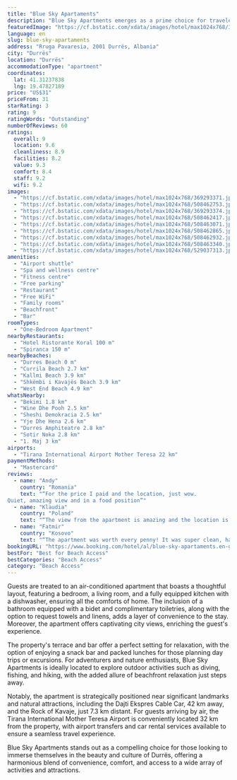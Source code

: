 ```yaml
---
title: "Blue Sky Apartaments"
description: "Blue Sky Apartments emerges as a prime choice for travelers seeking a blend of comfort and convenience in Durrës, situated a stone's throw away from the pristine Durres Beach and within a manageable distance of 38 km from the historic Skanderbeg Square."
featuredImage: "https://cf.bstatic.com/xdata/images/hotel/max1024x768/369293371.jpg?k=28eabba7e270bfd7622c4f38fc6968dd18eabcc21b1c5b7c3fb723a70d73c6d3&o=&hp=1"
language: en
slug: blue-sky-apartaments
address: "Rruga Pavaresia, 2001 Durrës, Albania"
city: "Durrës"
location: "Durrës"
accommodationType: "apartment"
coordinates:
  lat: 41.31237838
  lng: 19.47827189
price: "US$31"
priceFrom: 31
starRating: 3
rating: 9
ratingWords: "Outstanding"
numberOfReviews: 60
ratings:
  overall: 9
  location: 9.6
  cleanliness: 8.9
  facilities: 8.2
  value: 9.3
  comfort: 8.4
  staff: 9.2
  wifi: 9.2
images:
  - "https://cf.bstatic.com/xdata/images/hotel/max1024x768/369293371.jpg?k=28eabba7e270bfd7622c4f38fc6968dd18eabcc21b1c5b7c3fb723a70d73c6d3&o=&hp=1"
  - "https://cf.bstatic.com/xdata/images/hotel/max1024x768/508462753.jpg?k=ee3765fe7dd660a25cd4198ebc1dd3778917ece01d745bd1b62ec4cf51292058&o=&hp=1"
  - "https://cf.bstatic.com/xdata/images/hotel/max1024x768/369293374.jpg?k=44633092ef89dd4a2b9034f5e9a8028acd4771ad0bd4926c724a610b45cb7d57&o=&hp=1"
  - "https://cf.bstatic.com/xdata/images/hotel/max1024x768/508462417.jpg?k=6d24b2f34947bfea6e93458a533c6381600a281178ff66b52c05bb55fb32ad86&o=&hp=1"
  - "https://cf.bstatic.com/xdata/images/hotel/max1024x768/508463071.jpg?k=a862007debc307ae59768ea26dfaaf2e2a79988e9b624058e2cc8c6c768a6c88&o=&hp=1"
  - "https://cf.bstatic.com/xdata/images/hotel/max1024x768/508462865.jpg?k=07a5886bb0676d101dc29a07fdf227dbddac6684eae94fd87540ee4e4545e019&o=&hp=1"
  - "https://cf.bstatic.com/xdata/images/hotel/max1024x768/508462932.jpg?k=881e10ec2036c2d004a74e41c24267c3e8ad302902db6590fa7889a698fa7f98&o=&hp=1"
  - "https://cf.bstatic.com/xdata/images/hotel/max1024x768/508463340.jpg?k=72f5042babacc7a912cae0345b0104f55984c6f4ff1471da9e65061c0d261d06&o=&hp=1"
  - "https://cf.bstatic.com/xdata/images/hotel/max1024x768/529037313.jpg?k=cb73019127c222ac61e5e63ba54591438572e4ad6e505f1229fc39b683d638dd&o=&hp=1"
amenities:
  - "Airport shuttle"
  - "Spa and wellness centre"
  - "Fitness centre"
  - "Free parking"
  - "Restaurant"
  - "Free WiFi"
  - "Family rooms"
  - "Beachfront"
  - "Bar"
roomTypes:
  - "One-Bedroom Apartment"
nearbyRestaurants:
  - "Hotel Ristorante Koral 100 m"
  - "Spiranca 150 m"
nearbyBeaches:
  - "Durres Beach 0 m"
  - "Currila Beach 2.7 km"
  - "Kallmi Beach 3.9 km"
  - "Shkëmbi i Kavajës Beach 3.9 km"
  - "West End Beach 4.9 km"
whatsNearby:
  - "Bekimi 1.8 km"
  - "Wine Dhe Pooh 2.5 km"
  - "Sheshi Demokracia 2.5 km"
  - "Yje Dhe Hena 2.6 km"
  - "Durres Amphiteatre 2.8 km"
  - "Sotir Noka 2.8 km"
  - "1. Maj 3 km"
airports:
  - "Tirana International Airport Mother Teresa 22 km"
paymentMethods:
  - "Mastercard"
reviews:
  - name: "Andy"
    country: "Romania"
    text: "“For the price I paid and the location, just wow.
Quiet, amazing view and in a food position”"
  - name: "Klaudia"
    country: "Poland"
    text: "“The view from the apartment is amazing and the location is great. It was clean and cozy and the host was very helpful and respond for every question very quickly.”"
  - name: "Fatmir"
    country: "Kosovo"
    text: "“The apartment was worth every penny! It was super clean, had all the amenities promised, and the owner was really polite. The location was so easy to find. Even in the off-season, it was amazing! The beachfront view from the living room was...”"
bookingURL: "https://www.booking.com/hotel/al/blue-sky-apartaments.en-gb.html?aid=8035640"
bestFor: "Best for Beach Access"
bestCategories: "Beach Access"
category: "Beach Access"
---
```


Guests are treated to an air-conditioned apartment that boasts a thoughtful layout, featuring a bedroom, a living room, and a fully equipped kitchen with a dishwasher, ensuring all the comforts of home. The inclusion of a bathroom equipped with a bidet and complimentary toiletries, along with the option to request towels and linens, adds a layer of convenience to the stay. Moreover, the apartment offers captivating city views, enriching the guest's experience.

The property's terrace and bar offer a perfect setting for relaxation, with the option of enjoying a snack bar and packed lunches for those planning day trips or excursions. For adventurers and nature enthusiasts, Blue Sky Apartments is ideally located to explore outdoor activities such as diving, fishing, and hiking, with the added allure of beachfront relaxation just steps away.

Notably, the apartment is strategically positioned near significant landmarks and natural attractions, including the Dajti Ekspres Cable Car, 42 km away, and the Rock of Kavaje, just 7.3 km distant. For guests arriving by air, the Tirana International Mother Teresa Airport is conveniently located 32 km from the property, with airport transfers and car rental services available to ensure a seamless travel experience.

Blue Sky Apartments stands out as a compelling choice for those looking to immerse themselves in the beauty and culture of Durrës, offering a harmonious blend of convenience, comfort, and access to a wide array of activities and attractions.